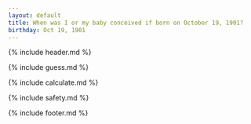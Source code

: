 ```yaml
---
layout: default
title: When was I or my baby conceived if born on October 19, 1901?
birthday: Oct 19, 1901
---
```


{% include header.md %}

{% include guess.md %}

{% include calculate.md %}

{% include safety.md %}

{% include footer.md %}



